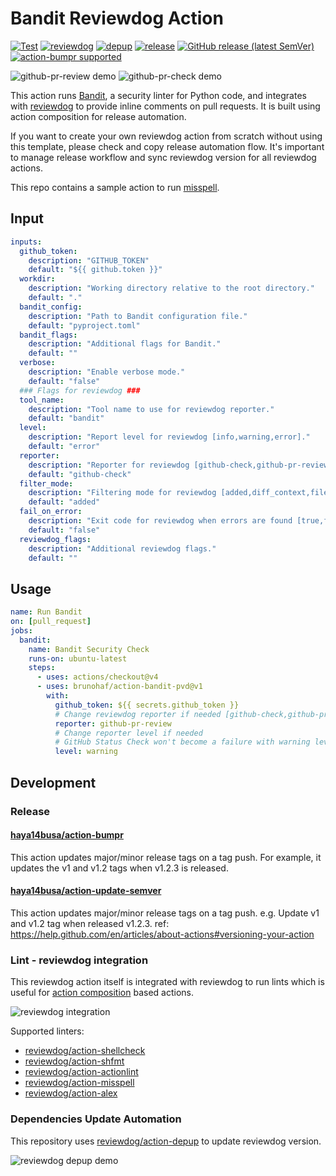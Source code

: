 # Bandit Reviewdog Action

[![Test](https://github.com/brunohaf/action-bandit-pvd/workflows/Test/badge.svg)](https://github.com/brunohaf/action-bandit-pvd/actions?query=workflow%3ATest)
[![reviewdog](https://github.com/brunohaf/action-bandit-pvd/workflows/reviewdog/badge.svg)](https://github.com/brunohaf/action-bandit-pvd/actions?query=workflow%3Areviewdog)
[![depup](https://github.com/brunohaf/action-bandit-pvd/workflows/depup/badge.svg)](https://github.com/brunohaf/action-bandit-pvd/actions?query=workflow%3Adepup)
[![release](https://github.com/brunohaf/action-bandit-pvd/workflows/release/badge.svg)](https://github.com/brunohaf/action-bandit-pvd/actions?query=workflow%3Arelease)
[![GitHub release (latest SemVer)](https://img.shields.io/github/v/release/brunohaf/action-bandit-pvd?logo=github&sort=semver)](https://github.com/brunohaf/action-bandit-pvd/releases)
[![action-bumpr supported](https://img.shields.io/badge/bumpr-supported-ff69b4?logo=github&link=https://github.com/haya14busa/action-bumpr)](https://github.com/haya14busa/action-bumpr)

![github-pr-review demo](https://user-images.githubusercontent.com/3797062/73162963-4b8e2b00-4132-11ea-9a3f-f9c6f624c79f.png)
![github-pr-check demo](https://user-images.githubusercontent.com/3797062/73163032-70829e00-4132-11ea-8481-f213a37db354.png)

This action runs [Bandit](https://github.com/PyCQA/bandit), a security linter for Python code, and integrates with [reviewdog](https://github.com/reviewdog/reviewdog) to provide inline comments on pull requests. It is built using action composition for release automation.

If you want to create your own reviewdog action from scratch without using this
template, please check and copy release automation flow.
It's important to manage release workflow and sync reviewdog version for all
reviewdog actions.

This repo contains a sample action to run [misspell](https://github.com/client9/misspell).

## Input

```yaml
inputs:
  github_token:
    description: "GITHUB_TOKEN"
    default: "${{ github.token }}"
  workdir:
    description: "Working directory relative to the root directory."
    default: "."
  bandit_config:
    description: "Path to Bandit configuration file."
    default: "pyproject.toml"
  bandit_flags:
    description: "Additional flags for Bandit."
    default: ""
  verbose:
    description: "Enable verbose mode."
    default: "false"
  ### Flags for reviewdog ###
  tool_name:
    description: "Tool name to use for reviewdog reporter."
    default: "bandit"
  level:
    description: "Report level for reviewdog [info,warning,error]."
    default: "error"
  reporter:
    description: "Reporter for reviewdog [github-check,github-pr-review,github-pr-check]."
    default: "github-check"
  filter_mode:
    description: "Filtering mode for reviewdog [added,diff_context,file,nofilter]."
    default: "added"
  fail_on_error:
    description: "Exit code for reviewdog when errors are found [true,false]."
    default: "false"
  reviewdog_flags:
    description: "Additional reviewdog flags."
    default: ""
```

## Usage

```yaml
name: Run Bandit
on: [pull_request]
jobs:
  bandit:
    name: Bandit Security Check
    runs-on: ubuntu-latest
    steps:
      - uses: actions/checkout@v4
      - uses: brunohaf/action-bandit-pvd@v1
        with:
          github_token: ${{ secrets.github_token }}
          # Change reviewdog reporter if needed [github-check,github-pr-review,github-pr-check]
          reporter: github-pr-review
          # Change reporter level if needed
          # GitHub Status Check won't become a failure with warning level
          level: warning
```

## Development

### Release

#### [haya14busa/action-bumpr](https://github.com/haya14busa/action-bumpr)

This action updates major/minor release tags on a tag push. For example, it updates the v1 and v1.2 tags when v1.2.3 is released.

#### [haya14busa/action-update-semver](https://github.com/haya14busa/action-update-semver)

This action updates major/minor release tags on a tag push. e.g. Update v1 and v1.2 tag when released v1.2.3.
ref: https://help.github.com/en/articles/about-actions#versioning-your-action

### Lint - reviewdog integration

This reviewdog action itself is integrated with reviewdog to run lints
which is useful for [action composition] based actions.

[action composition]: https://docs.github.com/en/actions/creating-actions/creating-a-composite-action

![reviewdog integration](https://user-images.githubusercontent.com/3797062/72735107-7fbb9600-3bde-11ea-8087-12af76e7ee6f.png)

Supported linters:

- [reviewdog/action-shellcheck](https://github.com/reviewdog/action-shellcheck)
- [reviewdog/action-shfmt](https://github.com/reviewdog/action-shfmt)
- [reviewdog/action-actionlint](https://github.com/reviewdog/action-actionlint)
- [reviewdog/action-misspell](https://github.com/reviewdog/action-misspell)
- [reviewdog/action-alex](https://github.com/reviewdog/action-alex)

### Dependencies Update Automation

This repository uses [reviewdog/action-depup](https://github.com/reviewdog/action-depup) to update
reviewdog version.

![reviewdog depup demo](https://user-images.githubusercontent.com/3797062/73154254-170e7500-411a-11ea-8211-912e9de7c936.png)
